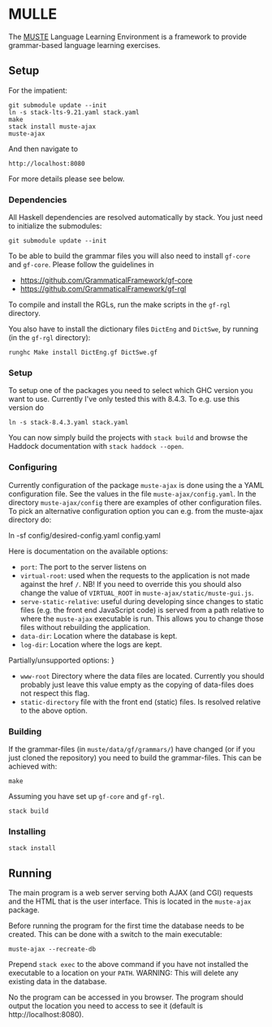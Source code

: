 MULLE
=====

The [MUSTE](http://www.cse.chalmers.se/~peb/muste.html) Language
Learning Environment is a framework to provide grammar-based language
learning exercises.

Setup
-----

For the impatient:

    git submodule update --init
    ln -s stack-lts-9.21.yaml stack.yaml
    make
    stack install muste-ajax
    muste-ajax
    
And then navigate to

    http://localhost:8080

For more details please see below.

### Dependencies

All Haskell dependencies are resolved automatically by stack.  You
just need to initialize the submodules:

    git submodule update --init

To be able to build the grammar files you will also need to install
`gf-core` and `gf-core`.  Please follow the guidelines in

- <https://github.com/GrammaticalFramework/gf-core>
- <https://github.com/GrammaticalFramework/gf-rgl>

To compile and install the RGLs, run the make scripts in the `gf-rgl`
directory.

You also have to install the dictionary files `DictEng` and `DictSwe`,
by running (in the `gf-rgl` directory):

    runghc Make install DictEng.gf DictSwe.gf

### Setup

To setup one of the packages you need to select which GHC version you
want to use.  Currently I've only tested this with 8.4.3.  To e.g. use
this version do

    ln -s stack-8.4.3.yaml stack.yaml

You can now simply build the projects with `stack build` and browse
the Haddock documentation with `stack haddock --open`.

### Configuring

Currently configuration of the package `muste-ajax` is done using the
a YAML configuration file.  See the values in the file
`muste-ajax/config.yaml`.  In the directory `muste-ajax/config` there
are examples of other configuration files.  To pick an alternative
configuration option you can e.g. from the muste-ajax directory do:

  ln -sf config/desired-config.yaml config.yaml

Here is documentation on the available options:

* `port`: The port to the server listens on
* `virtual-root`: used when the requests to the application is not made
  against the href `/`.  NB! If you need to override this you should
  also change the value of `VIRTUAL_ROOT` in `muste-ajax/static/muste-gui.js`.
* `serve-static-relative`: useful during developing since changes to
  static files (e.g. the front end JavaScript code) is served from a
  path relative to where the `muste-ajax` executable is run.  This
  allows you to change those files without rebuilding the application.
* `data-dir`: Location where the database is kept.
* `log-dir`: Location where the logs are kept.

Partially/unsupported options:
}
* `www-root` Directory where the data files are located.  Currently
  you should probably just leave this value empty as the copying of
  data-files does not respect this flag.
* `static-directory` file with the front end (static) files.  Is
  resolved relative to the above option.

### Building

If the grammar-files (in `muste/data/gf/grammars/`) have changed (or
if you just cloned the repository) you need to build the
grammar-files.  This can be achieved with:

    make

Assuming you have set up `gf-core` and `gf-rgl`.

    stack build

### Installing

    stack install

Running
-------

The main program is a web server serving both AJAX (and CGI) requests
and the HTML that is the user interface.  This is located in the
`muste-ajax` package.

Before running the program for the first time the database needs to be
created.  This can be done with a switch to the main executable:

    muste-ajax --recreate-db

Prepend `stack exec` to the above command if you have not installed
the executable to a location on your `PATH`.  WARNING: This will
delete any existing data in the database.

No the program can be accessed in you browser.  The program should
output the location you need to access to see it (default is
http://localhost:8080).
